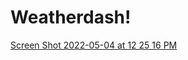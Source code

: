 # Weatherdash!
[Screen Shot 2022-05-04 at 12 25 16 PM](https://user-images.githubusercontent.com/91090460/166810906-06bddcc0-47c2-404f-86b4-04526ae00f08.png)

